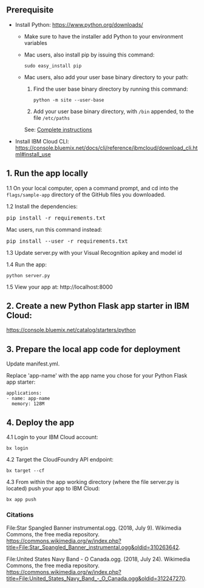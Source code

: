 ## Prerequisite

- Install Python: https://www.python.org/downloads/

    - Make sure to have the installer add Python to your environment variables
    - Mac users, also install pip by issuing this command:
        ```
        sudo easy_install pip
        ```
    - Mac users, also add your user base binary directory to your path:
    
        1.  Find the user base binary directory by running this command:
            ```
            python -m site --user-base
            ```
        2.  Add your user base binary directory, with `/bin` appended, to the file `/etc/paths`
        
        See: [Complete instructions](https://www.architectryan.com/2012/10/02/add-to-the-path-on-mac-os-x-mountain-lion/)


- Install IBM Cloud CLI: https://console.bluemix.net/docs/cli/reference/ibmcloud/download_cli.html#install_use


## 1. Run the app locally

1.1 On your local computer, open a command prompt, and cd into the `flags/sample-app` directory of the GitHub files you downloaded.

1.2 Install the dependencies:
<pre>
pip install -r requirements.txt
</pre>
    
Mac users, run this command instead:
<pre>
pip install --user -r requirements.txt
</pre>

1.3 Update server.py with your Visual Recognition apikey and model id

1.4 Run the app:
```
python server.py
```

1.5 View your app at: http://localhost:8000



## 2. Create a new Python Flask app starter in IBM Cloud:

https://console.bluemix.net/catalog/starters/python



## 3. Prepare the local app code for deployment

Update manifest.yml.

Replace 'app-name' with the app name you chose for your Python Flask app starter:
```
applications:
- name: app-name
  memory: 128M
```



## 4. Deploy the app

4.1 Login to your IBM Cloud account:
```
bx login
```

4.2 Target the CloudFoundry API endpoint:
```
bx target --cf
```

4.3 From within the app working directory (where the file server.py is located) push your app to IBM Cloud:
```
bx app push
```


### Citations
File:Star Spangled Banner instrumental.ogg. (2018, July 9). Wikimedia Commons, the free media repository.  https://commons.wikimedia.org/w/index.php?title=File:Star_Spangled_Banner_instrumental.ogg&oldid=310263642.

File:United States Navy Band - O Canada.ogg. (2018, July 24). Wikimedia Commons, the free media repository. https://commons.wikimedia.org/w/index.php?title=File:United_States_Navy_Band_-_O_Canada.ogg&oldid=312247270. 
